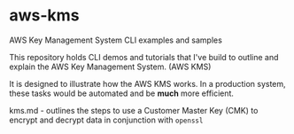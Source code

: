# aws-kms
AWS Key Management System CLI examples and samples

This repository holds CLI demos and tutorials that I've build to outline and explain the AWS Key Management System.  (AWS KMS)

It is designed to illustrate how the AWS KMS works.  In a production system, these tasks would be automated and be **much** more efficient.

kms.md - outlines the steps to use a Customer Master Key (CMK) to encrypt and decrypt data in conjunction with `openssl`

